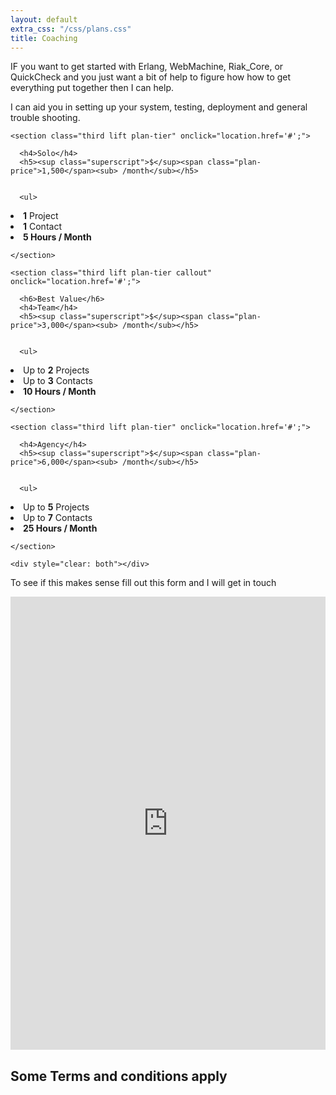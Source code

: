 ```yaml
---
layout: default
extra_css: "/css/plans.css"
title: Coaching
---
```


<div class="wrapper">

IF you want to get started with Erlang, WebMachine, Riak_Core, or
QuickCheck and you just want a bit of help to figure how how to get
everything put together then I can help. 

I can aid you in setting up your system, testing, deployment and
general trouble shooting. 
</div>

  <section class="layer plans">
  <section>

    <section class="third lift plan-tier" onclick="location.href='#';">

      <h4>Solo</h4>
      <h5><sup class="superscript">$</sup><span class="plan-price">1,500</span><sub> /month</sub></h5>


      <ul>
<li><strong>1</strong> Project</li>
<li><strong>1</strong> Contact</li>
<li><strong>5 Hours / Month</strong></li>

</ul>

    </section>

    <section class="third lift plan-tier callout" onclick="location.href='#';">

      <h6>Best Value</h6>
      <h4>Team</h4>
      <h5><sup class="superscript">$</sup><span class="plan-price">3,000</span><sub> /month</sub></h5>


      <ul>
<li>Up to <strong>2</strong> Projects</li>
<li>Up to <strong>3</strong> Contacts</li>
<li><strong>10 Hours / Month </strong></li>
</ul>

    </section>

    <section class="third lift plan-tier" onclick="location.href='#';">

      <h4>Agency</h4>
      <h5><sup class="superscript">$</sup><span class="plan-price">6,000</span><sub> /month</sub></h5>


      <ul>
<li>Up to <strong>5</strong> Projects</li>
<li>Up to <strong>7</strong> Contacts</li>
<li><strong>25 Hours / Month </strong></li>

</ul>

    </section>

    <div style="clear: both"></div>
  </section>
</section>



To see if this makes sense fill out this form and I will get in touch

<iframe src="https://madmimi.com/signups/142344/iframe" scrolling="no" frameborder="0" height="725" style="max-width: 800px; width: 100%;"></iframe>

## Some Terms and conditions apply

